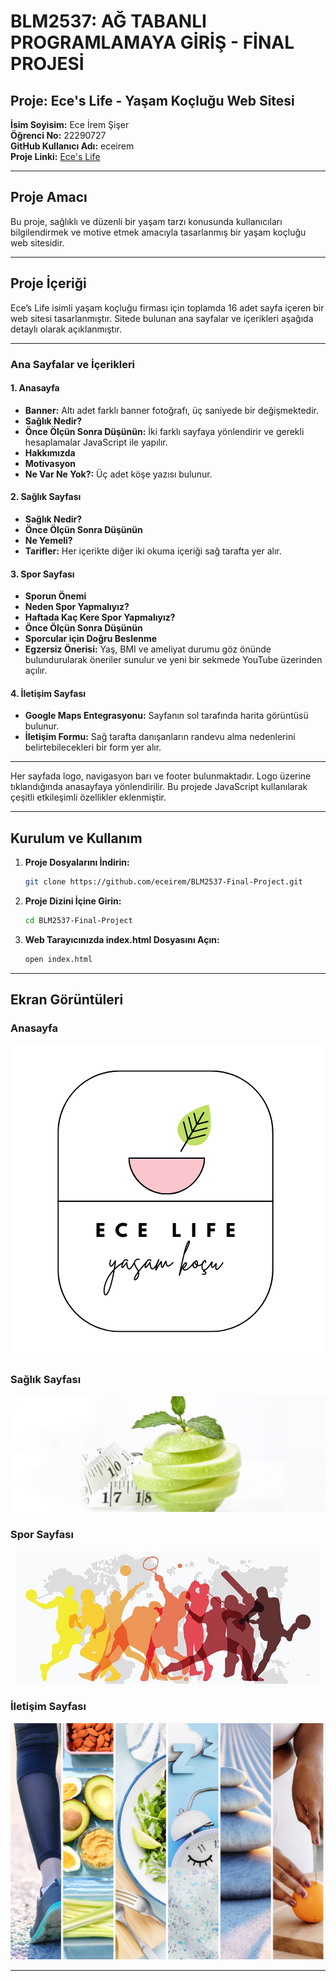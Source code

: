 # BLM2537: AĞ TABANLI PROGRAMLAMAYA GİRİŞ - FİNAL PROJESİ

## Proje: Ece's Life - Yaşam Koçluğu Web Sitesi

**İsim Soyisim:** Ece İrem Şişer  
**Öğrenci No:** 22290727  
**GitHub Kullanıcı Adı:** eceirem  
**Proje Linki:** [Ece's Life](https://github.com/eceirem/BLM2537-Final-Project)

---

## Proje Amacı
Bu proje, sağlıklı ve düzenli bir yaşam tarzı konusunda kullanıcıları bilgilendirmek ve motive etmek amacıyla tasarlanmış bir yaşam koçluğu web sitesidir.

---

## Proje İçeriği
Ece’s Life isimli yaşam koçluğu firması için toplamda 16 adet sayfa içeren bir web sitesi tasarlanmıştır. Sitede bulunan ana sayfalar ve içerikleri aşağıda detaylı olarak açıklanmıştır.

---

### Ana Sayfalar ve İçerikleri

#### 1. Anasayfa
- **Banner:** Altı adet farklı banner fotoğrafı, üç saniyede bir değişmektedir.
- **Sağlık Nedir?**
- **Önce Ölçün Sonra Düşünün:** İki farklı sayfaya yönlendirir ve gerekli hesaplamalar JavaScript ile yapılır.
- **Hakkımızda**
- **Motivasyon**
- **Ne Var Ne Yok?:** Üç adet köşe yazısı bulunur.

#### 2. Sağlık Sayfası
- **Sağlık Nedir?**
- **Önce Ölçün Sonra Düşünün**
- **Ne Yemeli?**
- **Tarifler:** Her içerikte diğer iki okuma içeriği sağ tarafta yer alır.

#### 3. Spor Sayfası
- **Sporun Önemi**
- **Neden Spor Yapmalıyız?**
- **Haftada Kaç Kere Spor Yapmalıyız?**
- **Önce Ölçün Sonra Düşünün**
- **Sporcular için Doğru Beslenme**
- **Egzersiz Önerisi:** Yaş, BMI ve ameliyat durumu göz önünde bulundurularak öneriler sunulur ve yeni bir sekmede YouTube üzerinden açılır.

#### 4. İletişim Sayfası
- **Google Maps Entegrasyonu:** Sayfanın sol tarafında harita görüntüsü bulunur.
- **İletişim Formu:** Sağ tarafta danışanların randevu alma nedenlerini belirtebilecekleri bir form yer alır.

---

Her sayfada logo, navigasyon barı ve footer bulunmaktadır. Logo üzerine tıklandığında anasayfaya yönlendirilir. Bu projede JavaScript kullanılarak çeşitli etkileşimli özellikler eklenmiştir.

---

## Kurulum ve Kullanım

1. **Proje Dosyalarını İndirin:**
    ```sh
    git clone https://github.com/eceirem/BLM2537-Final-Project.git
    ```

2. **Proje Dizini İçine Girin:**
    ```sh
    cd BLM2537-Final-Project
    ```

3. **Web Tarayıcınızda index.html Dosyasını Açın:**
    ```sh
    open index.html
    ```

---

## Ekran Görüntüleri

### Anasayfa
![Anasayfa](images/1.png)

### Sağlık Sayfası
![Sağlık Sayfası](images/İdeal-Kilo-Herkesin-Hayali-Peki-Nasıl-Hesaplanmalı.jpg)

### Spor Sayfası
![Spor Sayfası](images/spor-nedir.jpg)

### İletişim Sayfası
![İletişim Sayfası](images/banner4.png)

---

